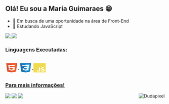 ## Olá! Eu sou a Maria Guimaraes 😁

- 🔭 Em busca de uma oportunidade na área de Front-End
- 🌱 Estudando JavaScript

 <div>
   <a href="https://github.com/Madu-Guimaraes">
   <img height="180em" src="https://github-readme-stats.vercel.app/api?username=Madu-Guimaraes&show_icons=true&theme=tokyonight&include_all_commits=true&count_private=true"/>
   <img height="180em" src="https://github-readme-stats.vercel.app/api/top-langs/?username=Madu-Guimaraes&layout=compact&langs_count=6&theme=tokyonight"/>
</div>

### Linguagens Executadas: 
    
<div style="display: inline_block"><br>
  <img align="center" alt="HTML" height="30" width="40" src="https://raw.githubusercontent.com/devicons/devicon/master/icons/html5/html5-original.svg">
  <img align="center" alt="CSS" height="30" width="40" src="https://raw.githubusercontent.com/devicons/devicon/master/icons/css3/css3-original.svg">
  <img align="center" alt="Js" height="30" width="40" src="https://raw.githubusercontent.com/devicons/devicon/master/icons/javascript/javascript-plain.svg">
</div>
 
 ##
 
### Para mais informações!
 
<div> 
  <a href="https://www.instagram.com/_mariaguimar_/" target="_blank"><img src="https://img.shields.io/badge/-Instagram-%23E4405F?style=for-the-badge&logo=instagram&logoColor=white" target="_blank"></a>
  <a href = "mailto:mariaguimar2330@gmail.com"><img src="https://img.shields.io/badge/-Gmail-%23333?style=for-the-badge&logo=gmail&logoColor=white" target="_blank"></a>
  <a href="https://www.linkedin.com/in/maria-eduarda-guimar%C3%A3es-carvalho-15aa74232/" target="_blank"><img src="https://img.shields.io/badge/-LinkedIn-%230077B5?style=for-the-badge&logo=linkedin&logoColor=white" target="_blank"></a>
 <img align="right" alt="Dudapixel" height="130em" src="https://github.com/Madu-Guimaraes/Madu-Guimaraes/assets/146151781/541978cc-90d2-41fc-be41-77f0e4ad346f)">
</div>
